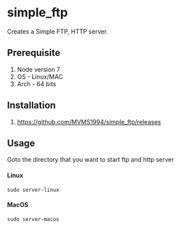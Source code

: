 # simple_ftp
Creates a Simple FTP, HTTP server.

## Prerequisite
1. Node version 7
2. OS - Linux/MAC
3. Arch - 64 bits

## Installation
1. https://github.com/MVMS1994/simple_ftp/releases

## Usage
Goto the directory that you want to start ftp and http server
#### Linux
`sudo server-linux`

#### MacOS
`sudo server-macos`

